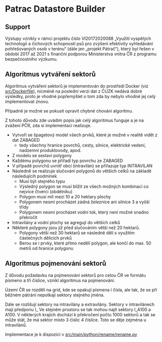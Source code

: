 # Patrac Datastore Builder

## Support
Výstupy vznikly v rámci projektu číslo VI20172020088 „Využití vyspělých technologií a čichových schopností psů pro zvýšení efektivity vyhledávání pohřešovaných osob v terénu“
(dále jen „projekt Pátrač“), který byl řešen v období 2017 až 2021
s finanční podporou Ministerstva vnitra ČR z programu bezpečnostního výzkumu.

## Algoritmus vytváření sektorů
Algoritmus vytváření sektorů je implementován do prostředí Docker (viz [src/Dockerfile](src/Dockerfile)), 
nicméně na poslední verzi dat z ČUZK nedává dobré výsledky,
proto je vhodné popřemýšlet o tom zda by nebylo vhodné jej celý implementovat znovu.

Případně je možné se pokusit opravit chybné chování algoritmu.

Z tohoto důvodu zde uvádím popis jak celý algoritmus funguje 
a je na zvážení PČR, zda si implementaci realizuje.

* Vytvoří se špagetový model všech prvků, které je možné v realitě vidět z dat ZABAGED 
  * tedy všechny hranice povrchů, cesty, silnice, elektrické vedení, nadzemní produktovody, apod.
* Z modelu se sestaví polygony
* Každému polygonu se přiřadí typ povrchu ze ZABAGED
* V případě povrchů uvnitř obcí (intravilán) se přiřazuje typ INTRAVILAN
* Následně se realizuje slučování polygonů do větších celků na základě následujícíh podmínek
  * Musí být stejného typu
  * Výsledný polygon se musí blížit ze všech možných kombinací co nejvíce čtverci (obdélníku)
  * Polygon musí mít mezi 10 a 20 hektary plochy
  * Polygonem nesmí procházet zádná železnice ani silnice 3 a vyšší třídy
  * Polygonem nesmí procházet vodní tok, který není možné snadno překročit
* Intravilány a vodní plochy se agregují do větších celků
* Některé polygony jsou již před slučováním větší než 20 hektarů.
  * Polygony větší než 30 hektarů se následně dělí s využitím částečných dělících prvků
  * Berou se i prvky, které přímo nedělí polygon, ale končí do max. 50 metrů od hranice polygonu 

## Algoritmus pojmenování sektorů
Z důvodu požadavku na pojmenování sektorů pro celou ČR ve formátu písmeno a tři číslice,
vznikl algoritmus na pojmenování.

Území ČR se rozdělí na grid, kde se opakují písmena i čísla, ale tak, že se při běžném 
pátrání nepotkají sektory stejného jména.

Dále se rozlišují sektory na intravilány a extravilány. 
Sektory v intravilánech mají předponu I_
Ve stejném prostoru se tak mohou najít sektory I_A100 a A100.
V některých krajích dochází k překročení počtu 1000 sektorů a tak se může stát, 
že má sektor místo 3 číslic 4 číslice. Toto se děje zejména u intravilánů.

Implementace je k dispozici v [src/main/python/rename/rename.py](src/main/python/rename/rename.py)
